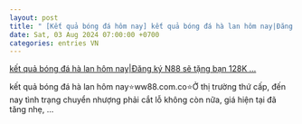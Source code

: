 ```yaml
---
layout: post
title: " [Kết quả bóng đá hôm nay] kết quả bóng đá hà lan hôm nay|Đăng ký N88 sẽ tặng bạn 128K ..."
date: Sat, 03 Aug 2024 07:00:00 +0700
categories: entries VN
---
```

[kết quả bóng đá hà lan hôm nay|Đăng ký N88 sẽ tặng bạn 128K ...](https://vasep.com.vn/198665/69043.phtml)

kết quả bóng đá hà lan hôm nay⭐️ww88.com.co⭐️Ở thị trường thứ cấp, đến nay tình trạng chuyển nhượng phải cắt lỗ không còn nữa, giá hiện tại đã tăng nhẹ, ...

